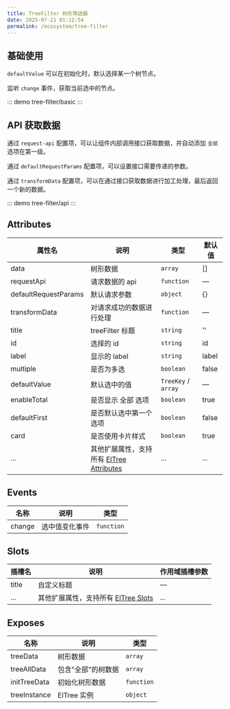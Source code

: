 ```yaml
---
title: TreeFilter 树形筛选器
date: 2025-07-21 01:12:54
permalink: /ecosystem/tree-filter
---
```


## 基础使用

`defaultValue` 可以在初始化时，默认选择某一个树节点。

监听 `change` 事件，获取当前选中的节点。

::: demo
tree-filter/basic
:::

## API 获取数据

通过 `request-api` 配置项，可以让组件内部调用接口获取数据，并自动添加 `全部` 选项在第一级。

通过 `defaultRequestParams` 配置项，可以设置接口需要传递的参数。

通过 `transformData` 配置项，可以在通过接口获取数据进行加工处理，最后返回一个新的数据。

::: demo
tree-filter/api
:::

## Attributes

| 属性名               | 说明                                                                                                           | 类型                                                                            | 默认值 |
| -------------------- | -------------------------------------------------------------------------------------------------------------- | ------------------------------------------------------------------------------- | ------ |
| data                 | 树形数据                                                                                                       | `array` <Tip content="Record<string, any>[]" />                                 | []     |
| requestApi           | 请求数据的 api                                                                                                 | `function` <Tip content="(data?: Record<string, any>) => Promise<any>" />       | —      |
| defaultRequestParams | 默认请求参数                                                                                                   | `object` <Tip content="Record<string, any>" />                                  | {}     |
| transformData        | 对请求成功的数据进行处理                                                                                       | `function` <Tip content="(data: Record<string, any>[], result?: any) => any" /> | —      |
| title                | treeFilter 标题                                                                                                | `string`                                                                        | ''     |
| id                   | 选择的 id                                                                                                      | `string`                                                                        | id     |
| label                | 显示的 label                                                                                                   | `string`                                                                        | label  |
| multiple             | 是否为多选                                                                                                     | `boolean`                                                                       | false  |
| defaultValue         | 默认选中的值                                                                                                   | `TreeKey` / `array` <Tip content="TreeKey[]" />                                 | —      |
| enableTotal          | 是否显示 全部 选项                                                                                             | `boolean`                                                                       | true   |
| defaultFirst         | 是否默认选中第一个选项                                                                                         | `boolean`                                                                       | false  |
| card                 | 是否使用卡片样式                                                                                               | `boolean`                                                                       | true   |
| ...                  | 其他扩展属性，支持所有 [ElTree Attributes](https://element-plus.org/zh-CN/component/tree.html#tree-attributes) | ...                                                                             | ...    |

## Events

| 名称   | 说明           | 类型                                                                                          |
| ------ | -------------- | --------------------------------------------------------------------------------------------- |
| change | 选中值变化事件 | `function` <Tip content="(value: string \| TreeKey[], data?: Record<string, any>) => void" /> |

## Slots

| 插槽名 | 说明                                                                                                | 作用域插槽参数 |
| ------ | --------------------------------------------------------------------------------------------------- | -------------- |
| title  | 自定义标题                                                                                          | —              |
| ...    | 其他扩展属性，支持所有 [ElTree Slots](https://element-plus.org/zh-CN/component/tree.html#tree-插槽) | ...            |

## Exposes

| 名称         | 说明               | 类型                                             |
| ------------ | ------------------ | ------------------------------------------------ |
| treeData     | 树形数据           | `array` <Tip content="Record<string, any>[]" />  |
| treeAllData  | 包含"全部"的树数据 | `array` <Tip content="Record<string, any>[]" />  |
| initTreeData | 初始化树形数据     | `function` <Tip content="() => Promise<void>" /> |
| treeInstance | ElTree 实例        | `object` <Tip content="ElTree" />                |
